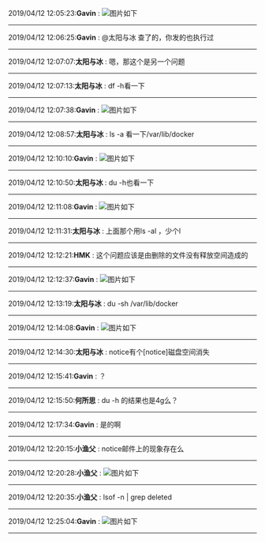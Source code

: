 2019/04/12 12:05:23:**Gavin** : ![图片如下](ATTACHMENT/1555041909.5446892.png)
*******************************************************************************
2019/04/12 12:06:25:**Gavin** : @太阳与冰 查了的，你发的也执行过
*************************************************************************************
2019/04/12 12:07:07:**太阳与冰** : 嗯，那这个是另一个问题
*************************************************************************************
2019/04/12 12:07:13:**太阳与冰** : df -h看一下
*************************************************************************************
2019/04/12 12:07:38:**Gavin** : ![图片如下](ATTACHMENT/1555042045.516706.png)
*******************************************************************************
2019/04/12 12:08:57:**太阳与冰** : ls -a 看一下/var/lib/docker
*************************************************************************************
2019/04/12 12:10:10:**Gavin** : ![图片如下](ATTACHMENT/1555042196.2373035.png)
*******************************************************************************
2019/04/12 12:10:50:**太阳与冰** : du -h也看一下
*************************************************************************************
2019/04/12 12:11:08:**Gavin** : ![图片如下](ATTACHMENT/1555042254.6719196.png)
*******************************************************************************
2019/04/12 12:11:31:**太阳与冰** : 上面那个用ls -al ，少个l
*************************************************************************************
2019/04/12 12:12:21:**HMK** : 这个问题应该是由删除的文件没有释放空间造成的
*************************************************************************************
2019/04/12 12:12:37:**Gavin** : ![图片如下](ATTACHMENT/1555042343.6833854.png)
*******************************************************************************
2019/04/12 12:13:19:**太阳与冰** : du -sh /var/lib/docker
*************************************************************************************
2019/04/12 12:14:08:**Gavin** : ![图片如下](ATTACHMENT/1555042434.6320167.png)
*******************************************************************************
2019/04/12 12:14:30:**太阳与冰** : notice有个[notice]磁盘空间消失
*************************************************************************************
2019/04/12 12:15:41:**Gavin** : ？
*************************************************************************************
2019/04/12 12:15:50:**何所思** : du -h 的结果也是4g么？
*************************************************************************************
2019/04/12 12:17:34:**Gavin** : 是的啊
*************************************************************************************
2019/04/12 12:20:15:**小渔父** : notice邮件上的现象存在么
*************************************************************************************
2019/04/12 12:20:28:**小渔父** : ![图片如下](ATTACHMENT/1555042814.8377805.png)
*******************************************************************************
2019/04/12 12:20:35:**小渔父** : lsof -n | grep deleted
*************************************************************************************
2019/04/12 12:25:04:**Gavin** : ![图片如下](ATTACHMENT/1555043090.7674022.png)
*******************************************************************************
